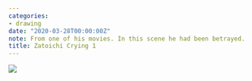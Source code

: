 ```yaml
---
categories:
- drawing
date: "2020-03-28T00:00:00Z"
note: From one of his movies. In this scene he had been betrayed.
title: Zatoichi Crying 1
---
```


<img src="/assets/pages/art/images/images/zatoichi-crying-1.png">
